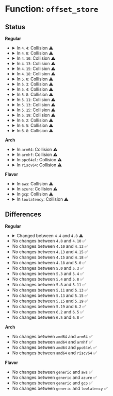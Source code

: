 # Function: <code>offset_store</code>

## Status
<b>Regular</b>
<ul>
<li>
<details>
<summary>In <code>4.4</code>: Collision ⚠️</summary>

```c
ssize_t offset_store(struct device *dev, struct device_attribute *devattr, const char *buf, size_t count);
```

**Collision:** Static-Static Collision

**Inline:** No

**Transformation:** False

**Instances:**

```
In drivers/thermal/thermal_core.c (ffffffff81683c90)
Location: drivers/thermal/thermal_core.c:988
Inline: False
```
```
In drivers/md/md.c (ffffffff8168ce90)
Location: drivers/md/md.c:2837
Inline: False
```
**Symbols:**

```
ffffffff81683c90-ffffffff81683d14: offset_store (STB_LOCAL)
ffffffff8168ce90-ffffffff8168cf35: offset_store (STB_LOCAL)
```
</details>
</li>
<li>
<details>
<summary>In <code>4.8</code>: Collision ⚠️</summary>

```c
ssize_t offset_store(struct device *dev, struct device_attribute *attr, const char *buf, size_t n);
```

**Collision:** Static-Static Collision

**Inline:** No

**Transformation:** False

**Instances:**

```
In drivers/rtc/rtc-sysfs.c (ffffffff816d6a00)
Location: drivers/rtc/rtc-sysfs.c:235
Inline: False
```
```
In drivers/thermal/thermal_core.c (ffffffff816e52f0)
Location: drivers/thermal/thermal_core.c:992
Inline: False
```
```
In drivers/md/md.c (ffffffff816ee570)
Location: drivers/md/md.c:2845
Inline: False
```
**Symbols:**

```
ffffffff816d6a00-ffffffff816d6a71: offset_store (STB_LOCAL)
ffffffff816e52f0-ffffffff816e5374: offset_store (STB_LOCAL)
ffffffff816ee570-ffffffff816ee615: offset_store (STB_LOCAL)
```
</details>
</li>
<li>
<details>
<summary>In <code>4.10</code>: Collision ⚠️</summary>

```c
ssize_t offset_store(struct device *dev, struct device_attribute *attr, const char *buf, size_t n);
```

**Collision:** Static-Static Collision

**Inline:** No

**Transformation:** False

**Instances:**

```
In drivers/rtc/rtc-sysfs.c (ffffffff817066e0)
Location: drivers/rtc/rtc-sysfs.c:235
Inline: False
```
```
In drivers/thermal/thermal_sysfs.c (ffffffff81718e30)
Location: drivers/thermal/thermal_sysfs.c:391
Inline: False
```
```
In drivers/md/md.c (ffffffff8171fcf0)
Location: drivers/md/md.c:2890
Inline: False
```
**Symbols:**

```
ffffffff817066e0-ffffffff81706751: offset_store (STB_LOCAL)
ffffffff81718e30-ffffffff81718eb4: offset_store (STB_LOCAL)
ffffffff8171fcf0-ffffffff8171fd95: offset_store (STB_LOCAL)
```
</details>
</li>
<li>
<details>
<summary>In <code>4.13</code>: Collision ⚠️</summary>

```c
ssize_t offset_store(struct device *dev, struct device_attribute *attr, const char *buf, size_t n);
```

**Collision:** Static-Static Collision

**Inline:** No

**Transformation:** False

**Instances:**

```
In drivers/rtc/rtc-sysfs.c (ffffffff8171c2c0)
Location: drivers/rtc/rtc-sysfs.c:236
Inline: False
```
```
In drivers/thermal/thermal_sysfs.c (ffffffff817310d0)
Location: drivers/thermal/thermal_sysfs.c:391
Inline: False
```
```
In drivers/md/md.c (ffffffff817379f0)
Location: drivers/md/md.c:2952
Inline: False
```
**Symbols:**

```
ffffffff8171c2c0-ffffffff8171c331: offset_store (STB_LOCAL)
ffffffff817310d0-ffffffff81731154: offset_store (STB_LOCAL)
ffffffff817379f0-ffffffff81737a8e: offset_store (STB_LOCAL)
```
</details>
</li>
<li>
<details>
<summary>In <code>4.15</code>: Collision ⚠️</summary>

```c
ssize_t offset_store(struct device *dev, struct device_attribute *attr, const char *buf, size_t n);
```

**Collision:** Static-Static Collision

**Inline:** No

**Transformation:** False

**Instances:**

```
In drivers/rtc/rtc-sysfs.c (ffffffff8178d540)
Location: drivers/rtc/rtc-sysfs.c:237
Inline: False
```
```
In drivers/thermal/thermal_sysfs.c (ffffffff817a2160)
Location: drivers/thermal/thermal_sysfs.c:391
Inline: False
```
```
In drivers/md/md.c (ffffffff817a9a40)
Location: drivers/md/md.c:3007
Inline: False
```
**Symbols:**

```
ffffffff8178d540-ffffffff8178d5b1: offset_store (STB_LOCAL)
ffffffff817a2160-ffffffff817a21e4: offset_store (STB_LOCAL)
ffffffff817a9a40-ffffffff817a9ade: offset_store (STB_LOCAL)
```
</details>
</li>
<li>
<details>
<summary>In <code>4.18</code>: Collision ⚠️</summary>

```c
ssize_t offset_store(struct device *dev, struct device_attribute *attr, const char *buf, size_t n);
```

**Collision:** Static-Static Collision

**Inline:** No

**Transformation:** False

**Instances:**

```
In drivers/rtc/rtc-sysfs.c (ffffffff817cfb70)
Location: drivers/rtc/rtc-sysfs.c:237
Inline: False
```
```
In drivers/thermal/thermal_sysfs.c (ffffffff817e97c0)
Location: drivers/thermal/thermal_sysfs.c:389
Inline: False
```
```
In drivers/md/md.c (ffffffff817f16f0)
Location: drivers/md/md.c:3023
Inline: False
```
**Symbols:**

```
ffffffff817cfb70-ffffffff817cfbe1: offset_store (STB_LOCAL)
ffffffff817e97c0-ffffffff817e9844: offset_store (STB_LOCAL)
ffffffff817f16f0-ffffffff817f178e: offset_store (STB_LOCAL)
```
</details>
</li>
<li>
<details>
<summary>In <code>5.0</code>: Collision ⚠️</summary>

```c
ssize_t offset_store(struct device *dev, struct device_attribute *attr, const char *buf, size_t n);
```

**Collision:** Static-Static Collision

**Inline:** No

**Transformation:** False

**Instances:**

```
In drivers/rtc/sysfs.c (ffffffff817f6b30)
Location: drivers/rtc/sysfs.c:233
Inline: False
```
```
In drivers/thermal/thermal_sysfs.c (ffffffff81815670)
Location: drivers/thermal/thermal_sysfs.c:389
Inline: False
```
```
In drivers/md/md.c (ffffffff8181d5f0)
Location: drivers/md/md.c:3014
Inline: False
```
**Symbols:**

```
ffffffff817f6b30-ffffffff817f6ba1: offset_store (STB_LOCAL)
ffffffff81815670-ffffffff818156f4: offset_store (STB_LOCAL)
ffffffff8181d5f0-ffffffff8181d68e: offset_store (STB_LOCAL)
```
</details>
</li>
<li>
<details>
<summary>In <code>5.3</code>: Collision ⚠️</summary>

```c
ssize_t offset_store(struct device *dev, struct device_attribute *attr, const char *buf, size_t n);
```

**Collision:** Static-Static Collision

**Inline:** No

**Transformation:** False

**Instances:**

```
In drivers/rtc/sysfs.c (ffffffff81837820)
Location: drivers/rtc/sysfs.c:228
Inline: False
```
```
In drivers/thermal/thermal_sysfs.c (ffffffff81857890)
Location: drivers/thermal/thermal_sysfs.c:389
Inline: False
```
```
In drivers/md/md.c (ffffffff8185f810)
Location: drivers/md/md.c:3081
Inline: False
```
**Symbols:**

```
ffffffff81837820-ffffffff81837891: offset_store (STB_LOCAL)
ffffffff81857890-ffffffff81857913: offset_store (STB_LOCAL)
ffffffff8185f810-ffffffff8185f8ae: offset_store (STB_LOCAL)
```
</details>
</li>
<li>
<details>
<summary>In <code>5.4</code>: Collision ⚠️</summary>

```c
ssize_t offset_store(struct device *dev, struct device_attribute *attr, const char *buf, size_t n);
```

**Collision:** Static-Static Collision

**Inline:** No

**Transformation:** False

**Instances:**

```
In drivers/rtc/sysfs.c (ffffffff81869190)
Location: drivers/rtc/sysfs.c:228
Inline: False
```
```
In drivers/thermal/thermal_sysfs.c (ffffffff81889340)
Location: drivers/thermal/thermal_sysfs.c:389
Inline: False
```
```
In drivers/md/md.c (ffffffff818913f0)
Location: drivers/md/md.c:3135
Inline: False
```
**Symbols:**

```
ffffffff81869190-ffffffff81869201: offset_store (STB_LOCAL)
ffffffff81889340-ffffffff818893c3: offset_store (STB_LOCAL)
ffffffff818913f0-ffffffff8189148e: offset_store (STB_LOCAL)
```
</details>
</li>
<li>
<details>
<summary>In <code>5.8</code>: Collision ⚠️</summary>

```c
ssize_t offset_store(struct device *dev, struct device_attribute *attr, const char *buf, size_t n);
```

**Collision:** Static-Static Collision

**Inline:** No

**Transformation:** False

**Instances:**

```
In drivers/rtc/sysfs.c (ffffffff8193ce20)
Location: drivers/rtc/sysfs.c:231
Inline: False
```
```
In drivers/thermal/thermal_sysfs.c (ffffffff81957d40)
Location: drivers/thermal/thermal_sysfs.c:389
Inline: False
```
```
In drivers/md/md.c (ffffffff819600f0)
Location: drivers/md/md.c:3260
Inline: False
```
**Symbols:**

```
ffffffff8193ce20-ffffffff8193ce91: offset_store (STB_LOCAL)
ffffffff81957d40-ffffffff81957dc3: offset_store (STB_LOCAL)
ffffffff819600f0-ffffffff8196018e: offset_store (STB_LOCAL)
```
</details>
</li>
<li>
<details>
<summary>In <code>5.11</code>: Collision ⚠️</summary>

```c
ssize_t offset_store(struct device *dev, struct device_attribute *attr, const char *buf, size_t n);
```

**Collision:** Static-Static Collision

**Inline:** No

**Transformation:** False

**Instances:**

```
In drivers/rtc/sysfs.c (ffffffff81942e30)
Location: drivers/rtc/sysfs.c:231
Inline: False
```
```
In drivers/thermal/thermal_sysfs.c (ffffffff8195d3a0)
Location: drivers/thermal/thermal_sysfs.c:390
Inline: False
```
```
In drivers/md/md.c (ffffffff819669e0)
Location: drivers/md/md.c:3281
Inline: False
```
**Symbols:**

```
ffffffff81942e30-ffffffff81942ea1: offset_store (STB_LOCAL)
ffffffff8195d3a0-ffffffff8195d423: offset_store (STB_LOCAL)
ffffffff819669e0-ffffffff81966a7e: offset_store (STB_LOCAL)
```
</details>
</li>
<li>
<details>
<summary>In <code>5.13</code>: Collision ⚠️</summary>

```c
ssize_t offset_store(struct device *dev, struct device_attribute *attr, const char *buf, size_t n);
```

**Collision:** Static-Static Collision

**Inline:** No

**Transformation:** False

**Instances:**

```
In drivers/rtc/sysfs.c (ffffffff81926650)
Location: drivers/rtc/sysfs.c:231
Inline: False
```
```
In drivers/thermal/thermal_sysfs.c (ffffffff819405f0)
Location: drivers/thermal/thermal_sysfs.c:347
Inline: False
```
```
In drivers/md/md.c (ffffffff8194ab40)
Location: drivers/md/md.c:3245
Inline: False
```
**Symbols:**

```
ffffffff81926650-ffffffff819266c1: offset_store (STB_LOCAL)
ffffffff819405f0-ffffffff81940673: offset_store (STB_LOCAL)
ffffffff8194ab40-ffffffff8194abde: offset_store (STB_LOCAL)
```
</details>
</li>
<li>
<details>
<summary>In <code>5.15</code>: Collision ⚠️</summary>

```c
ssize_t offset_store(struct device *dev, struct device_attribute *attr, const char *buf, size_t n);
```

**Collision:** Static-Static Collision

**Inline:** No

**Transformation:** False

**Instances:**

```
In drivers/rtc/sysfs.c (ffffffff819c9590)
Location: drivers/rtc/sysfs.c:231
Inline: False
```
```
In drivers/thermal/thermal_sysfs.c (ffffffff819e4f10)
Location: drivers/thermal/thermal_sysfs.c:347
Inline: False
```
```
In drivers/md/md.c (ffffffff819efbf0)
Location: drivers/md/md.c:3264
Inline: False
```
**Symbols:**

```
ffffffff819c9590-ffffffff819c9601: offset_store (STB_LOCAL)
ffffffff819e4f10-ffffffff819e4f93: offset_store (STB_LOCAL)
ffffffff819efbf0-ffffffff819efc8e: offset_store (STB_LOCAL)
```
</details>
</li>
<li>
<details>
<summary>In <code>5.19</code>: Collision ⚠️</summary>

```c
ssize_t offset_store(struct device *dev, struct device_attribute *attr, const char *buf, size_t n);
```

**Collision:** Static-Static Collision

**Inline:** No

**Transformation:** False

**Instances:**

```
In drivers/rtc/sysfs.c (ffffffff81b2a8a0)
Location: drivers/rtc/sysfs.c:231
Inline: False
```
```
In drivers/thermal/thermal_sysfs.c (ffffffff81b4a220)
Location: drivers/thermal/thermal_sysfs.c:347
Inline: False
```
```
In drivers/md/md.c (ffffffff81b57240)
Location: drivers/md/md.c:3255
Inline: False
```
**Symbols:**

```
ffffffff81b2a8a0-ffffffff81b2a925: offset_store (STB_LOCAL)
ffffffff81b4a220-ffffffff81b4a2b6: offset_store (STB_LOCAL)
ffffffff81b57240-ffffffff81b572f0: offset_store (STB_LOCAL)
```
</details>
</li>
<li>
<details>
<summary>In <code>6.2</code>: Collision ⚠️</summary>

```c
ssize_t offset_store(struct device *dev, struct device_attribute *attr, const char *buf, size_t n);
```

**Collision:** Static-Static Collision

**Inline:** No

**Transformation:** False

**Instances:**

```
In drivers/rtc/sysfs.c (ffffffff81cbe4f0)
Location: drivers/rtc/sysfs.c:232
Inline: False
```
```
In drivers/thermal/thermal_sysfs.c (ffffffff81ce1a90)
Location: drivers/thermal/thermal_sysfs.c:407
Inline: False
```
```
In drivers/md/md.c (ffffffff81cf00d0)
Location: drivers/md/md.c:3213
Inline: False
```
**Symbols:**

```
ffffffff81cbe4f0-ffffffff81cbe575: offset_store (STB_LOCAL)
ffffffff81ce1a90-ffffffff81ce1b26: offset_store (STB_LOCAL)
ffffffff81cf00d0-ffffffff81cf0180: offset_store (STB_LOCAL)
```
</details>
</li>
<li>
<details>
<summary>In <code>6.5</code>: Collision ⚠️</summary>

```c
ssize_t offset_store(struct device *dev, struct device_attribute *attr, const char *buf, size_t n);
```

**Collision:** Static-Static Collision

**Inline:** No

**Transformation:** False

**Instances:**

```
In drivers/rtc/sysfs.c (ffffffff81d25e00)
Location: drivers/rtc/sysfs.c:232
Inline: False
```
```
In drivers/thermal/thermal_sysfs.c (ffffffff81d49d30)
Location: drivers/thermal/thermal_sysfs.c:367
Inline: False
```
```
In drivers/md/md.c (ffffffff81d58eb0)
Location: drivers/md/md.c:3190
Inline: False
```
**Symbols:**

```
ffffffff81d25e00-ffffffff81d25e85: offset_store (STB_LOCAL)
ffffffff81d49d30-ffffffff81d49dc6: offset_store (STB_LOCAL)
ffffffff81d58eb0-ffffffff81d58f60: offset_store (STB_LOCAL)
```
</details>
</li>
<li>
<details>
<summary>In <code>6.8</code>: Collision ⚠️</summary>

```c
ssize_t offset_store(struct device *dev, struct device_attribute *attr, const char *buf, size_t n);
```

**Collision:** Static-Static Collision

**Inline:** No

**Transformation:** False

**Instances:**

```
In drivers/rtc/sysfs.c (ffffffff81ddbb70)
Location: drivers/rtc/sysfs.c:232
Inline: False
```
```
In drivers/thermal/thermal_sysfs.c (ffffffff81e00b40)
Location: drivers/thermal/thermal_sysfs.c:336
Inline: False
```
```
In drivers/md/md.c (ffffffff81e0fd20)
Location: drivers/md/md.c:3312
Inline: False
```
**Symbols:**

```
ffffffff81ddbb70-ffffffff81ddbbf5: offset_store (STB_LOCAL)
ffffffff81e00b40-ffffffff81e00bd6: offset_store (STB_LOCAL)
ffffffff81e0fd20-ffffffff81e0fdd0: offset_store (STB_LOCAL)
```
</details>
</li>
</ul>
<b>Arch</b>
<ul>
<li>
<details>
<summary>In <code>arm64</code>: Collision ⚠️</summary>

```c
ssize_t offset_store(struct device *dev, struct device_attribute *attr, const char *buf, size_t n);
```

**Collision:** Static-Static Collision

**Inline:** No

**Transformation:** False

**Instances:**

```
In drivers/rtc/sysfs.c (ffff800010aab988)
Location: drivers/rtc/sysfs.c:228
Inline: False
```
```
In drivers/thermal/thermal_sysfs.c (ffff800010ad6bb8)
Location: drivers/thermal/thermal_sysfs.c:389
Inline: False
```
```
In drivers/md/md.c (ffff800010ae37f0)
Location: drivers/md/md.c:3135
Inline: False
```
**Symbols:**

```
ffff800010aab988-ffff800010aaba1c: offset_store (STB_LOCAL)
ffff800010ad6bb8-ffff800010ad6c54: offset_store (STB_LOCAL)
ffff800010ae37f0-ffff800010ae389c: offset_store (STB_LOCAL)
```
</details>
</li>
<li>
<details>
<summary>In <code>armhf</code>: Collision ⚠️</summary>

```c
ssize_t offset_store(struct device *dev, struct device_attribute *attr, const char *buf, size_t n);
```

**Collision:** Static-Static Collision

**Inline:** No

**Transformation:** False

**Instances:**

```
In drivers/rtc/sysfs.c (c0b89f94)
Location: drivers/rtc/sysfs.c:228
Inline: False
```
```
In drivers/thermal/thermal_sysfs.c (c0bb7244)
Location: drivers/thermal/thermal_sysfs.c:389
Inline: False
```
```
In drivers/md/md.c (c0bc4f8c)
Location: drivers/md/md.c:3135
Inline: False
```
**Symbols:**

```
c0b89f94-c0b8a01c: offset_store (STB_LOCAL)
c0bb7244-c0bb72e0: offset_store (STB_LOCAL)
c0bc4f8c-c0bc5050: offset_store (STB_LOCAL)
```
</details>
</li>
<li>
<details>
<summary>In <code>ppc64el</code>: Collision ⚠️</summary>

```c
ssize_t offset_store(struct device *dev, struct device_attribute *attr, const char *buf, size_t n);
```

**Collision:** Static-Static Collision

**Inline:** No

**Transformation:** False

**Instances:**

```
In drivers/rtc/sysfs.c (c000000000b8da50)
Location: drivers/rtc/sysfs.c:228
Inline: False
```
```
In drivers/thermal/thermal_sysfs.c (c000000000bbd130)
Location: drivers/thermal/thermal_sysfs.c:389
Inline: False
```
```
In drivers/md/md.c (c000000000bcc110)
Location: drivers/md/md.c:3135
Inline: False
```
**Symbols:**

```
c000000000b8da50-c000000000b8dafc: offset_store (STB_LOCAL)
c000000000bbd130-c000000000bbd200: offset_store (STB_LOCAL)
c000000000bcc110-c000000000bcc1f4: offset_store (STB_LOCAL)
```
</details>
</li>
<li>
<details>
<summary>In <code>riscv64</code>: Collision ⚠️</summary>

```c
ssize_t offset_store(struct device *dev, struct device_attribute *attr, const char *buf, size_t n);
```

**Collision:** Static-Static Collision

**Inline:** No

**Transformation:** False

**Instances:**

```
In drivers/rtc/sysfs.c (ffffffe0006b6470)
Location: drivers/rtc/sysfs.c:228
Inline: False
```
```
In drivers/thermal/thermal_sysfs.c (ffffffe0006d1c68)
Location: drivers/thermal/thermal_sysfs.c:389
Inline: False
```
```
In drivers/md/md.c (ffffffe0006da004)
Location: drivers/md/md.c:3135
Inline: False
```
**Symbols:**

```
ffffffe0006da004-ffffffe0006da06e: offset_store (STB_LOCAL)
ffffffe0006b6470-ffffffe0006b64c4: offset_store (STB_LOCAL)
ffffffe0006d1c68-ffffffe0006d1cc0: offset_store (STB_LOCAL)
```
</details>
</li>
</ul>
<b>Flavor</b>
<ul>
<li>
<details>
<summary>In <code>aws</code>: Collision ⚠️</summary>

```c
ssize_t offset_store(struct device *dev, struct device_attribute *attr, const char *buf, size_t n);
```

**Collision:** Static-Static Collision

**Inline:** No

**Transformation:** False

**Instances:**

```
In drivers/rtc/sysfs.c (ffffffff8181be40)
Location: drivers/rtc/sysfs.c:228
Inline: False
```
```
In drivers/thermal/thermal_sysfs.c (ffffffff8182f1c0)
Location: drivers/thermal/thermal_sysfs.c:389
Inline: False
```
```
In drivers/md/md.c (ffffffff81837270)
Location: drivers/md/md.c:3135
Inline: False
```
**Symbols:**

```
ffffffff8181be40-ffffffff8181beb1: offset_store (STB_LOCAL)
ffffffff8182f1c0-ffffffff8182f243: offset_store (STB_LOCAL)
ffffffff81837270-ffffffff8183730e: offset_store (STB_LOCAL)
```
</details>
</li>
<li>
<details>
<summary>In <code>azure</code>: Collision ⚠️</summary>

```c
ssize_t offset_store(struct device *dev, struct device_attribute *attr, const char *buf, size_t n);
```

**Collision:** Static-Static Collision

**Inline:** No

**Transformation:** False

**Instances:**

```
In drivers/rtc/sysfs.c (ffffffff817e3530)
Location: drivers/rtc/sysfs.c:228
Inline: False
```
```
In drivers/thermal/thermal_sysfs.c (ffffffff817f6850)
Location: drivers/thermal/thermal_sysfs.c:389
Inline: False
```
```
In drivers/md/md.c (ffffffff817fe8e0)
Location: drivers/md/md.c:3135
Inline: False
```
**Symbols:**

```
ffffffff817e3530-ffffffff817e35a1: offset_store (STB_LOCAL)
ffffffff817f6850-ffffffff817f68d3: offset_store (STB_LOCAL)
ffffffff817fe8e0-ffffffff817fe97e: offset_store (STB_LOCAL)
```
</details>
</li>
<li>
<details>
<summary>In <code>gcp</code>: Collision ⚠️</summary>

```c
ssize_t offset_store(struct device *dev, struct device_attribute *attr, const char *buf, size_t n);
```

**Collision:** Static-Static Collision

**Inline:** No

**Transformation:** False

**Instances:**

```
In drivers/rtc/sysfs.c (ffffffff8185d320)
Location: drivers/rtc/sysfs.c:228
Inline: False
```
```
In drivers/thermal/thermal_sysfs.c (ffffffff8187e7f0)
Location: drivers/thermal/thermal_sysfs.c:389
Inline: False
```
```
In drivers/md/md.c (ffffffff818868a0)
Location: drivers/md/md.c:3135
Inline: False
```
**Symbols:**

```
ffffffff8185d320-ffffffff8185d391: offset_store (STB_LOCAL)
ffffffff8187e7f0-ffffffff8187e873: offset_store (STB_LOCAL)
ffffffff818868a0-ffffffff8188693e: offset_store (STB_LOCAL)
```
</details>
</li>
<li>
<details>
<summary>In <code>lowlatency</code>: Collision ⚠️</summary>

```c
ssize_t offset_store(struct device *dev, struct device_attribute *attr, const char *buf, size_t n);
```

**Collision:** Static-Static Collision

**Inline:** No

**Transformation:** False

**Instances:**

```
In drivers/rtc/sysfs.c (ffffffff81878590)
Location: drivers/rtc/sysfs.c:228
Inline: False
```
```
In drivers/thermal/thermal_sysfs.c (ffffffff8189a270)
Location: drivers/thermal/thermal_sysfs.c:389
Inline: False
```
```
In drivers/md/md.c (ffffffff818a2a00)
Location: drivers/md/md.c:3135
Inline: False
```
**Symbols:**

```
ffffffff81878590-ffffffff81878601: offset_store (STB_LOCAL)
ffffffff8189a270-ffffffff8189a2f3: offset_store (STB_LOCAL)
ffffffff818a2a00-ffffffff818a2a9e: offset_store (STB_LOCAL)
```
</details>
</li>
</ul>

## Differences
<b>Regular</b>
<ul>
<li>
<details>
<summary>Changed between <code>4.4</code> and <code>4.8</code> ⚠️</summary>
<ul>
<li>
<b>Param added. </b>
<code>struct device_attribute *attr</code>
</li>
<li>
<b>Param added. </b>
<code>size_t n</code>
</li>
<li>
<b>Param removed. </b>
<code>struct device_attribute *devattr</code>
</li>
<li>
<b>Param removed. </b>
<code>size_t count</code>
</li>
</ul>
</details>
</li>
<li>
No changes between <code>4.8</code> and <code>4.10</code> ✅
</li>
<li>
No changes between <code>4.10</code> and <code>4.13</code> ✅
</li>
<li>
No changes between <code>4.13</code> and <code>4.15</code> ✅
</li>
<li>
No changes between <code>4.15</code> and <code>4.18</code> ✅
</li>
<li>
No changes between <code>4.18</code> and <code>5.0</code> ✅
</li>
<li>
No changes between <code>5.0</code> and <code>5.3</code> ✅
</li>
<li>
No changes between <code>5.3</code> and <code>5.4</code> ✅
</li>
<li>
No changes between <code>5.4</code> and <code>5.8</code> ✅
</li>
<li>
No changes between <code>5.8</code> and <code>5.11</code> ✅
</li>
<li>
No changes between <code>5.11</code> and <code>5.13</code> ✅
</li>
<li>
No changes between <code>5.13</code> and <code>5.15</code> ✅
</li>
<li>
No changes between <code>5.15</code> and <code>5.19</code> ✅
</li>
<li>
No changes between <code>5.19</code> and <code>6.2</code> ✅
</li>
<li>
No changes between <code>6.2</code> and <code>6.5</code> ✅
</li>
<li>
No changes between <code>6.5</code> and <code>6.8</code> ✅
</li>
</ul>
<b>Arch</b>
<ul>
<li>
No changes between <code>amd64</code> and <code>arm64</code> ✅
</li>
<li>
No changes between <code>amd64</code> and <code>armhf</code> ✅
</li>
<li>
No changes between <code>amd64</code> and <code>ppc64el</code> ✅
</li>
<li>
No changes between <code>amd64</code> and <code>riscv64</code> ✅
</li>
</ul>
<b>Flavor</b>
<ul>
<li>
No changes between <code>generic</code> and <code>aws</code> ✅
</li>
<li>
No changes between <code>generic</code> and <code>azure</code> ✅
</li>
<li>
No changes between <code>generic</code> and <code>gcp</code> ✅
</li>
<li>
No changes between <code>generic</code> and <code>lowlatency</code> ✅
</li>
</ul>
